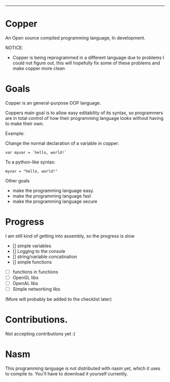 **********************************
# Copper
An Open source compiled programming language, In development.

NOTICE:
- Copper is being reprogrammed in a different language due to problems I could not figure out, this will hopefully fix some of these problems and make copper more clean

# Goals
Copper is an general-purpose OOP language.

Coppers main goal is to allow easy editability of its syntax, so programmers are in total control of how their programming
language looks without having to make their own.

Example:

Change the normal declaration of a variable in copper:

```var myvar = `hello, world!` ```

To a python-like syntax:

```myvar = "hello, world!"```

Other goals
- make the programming language easy.
- make the programming language fast
- make the programming language secure

# Progress
I am still kind of getting into assembly, so the progress is slow
- [] simple variables
- [] Logging to the console
- [] string/variable concatination
- [] simple functions
- [ ] functions in functions
- [ ] OpenGL libs
- [ ] OpenAL libs
- [ ] Simple networking libs

(More will probably be added to the checklist later)

# Contributions.
Not accepting contributions yet :(

# Nasm
This programming language is not distributed with nasm yet, which it uses to compile to. You'll have to download it yourself currently.
